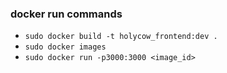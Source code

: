 ### docker run commands

- `sudo docker build -t holycow_frontend:dev .`
- `sudo docker images`
- `sudo docker run -p3000:3000 <image_id>`
